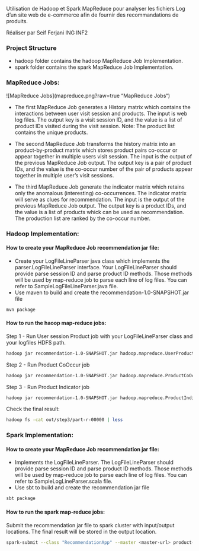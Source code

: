 Utilisation de Hadoop et Spark MapReduce pour analyser les fichiers Log d’un site web de e-commerce afin de fournir des recommandations de produits.


Réaliser par Seif Ferjani ING INF2


### Project Structure
- hadoop folder contains the hadoop MapReduce Job Implementation.
- spark folder contains the spark MapReduce Job Implementation.


### MapReduce Jobs:

![MapReduce Jobs](mapreduce.png?raw=true “MapReduce Jobs“)
- The first MapReduce Job generates a History matrix which contains the interactions between user visit session and products. The input is web log files. The output key is a visit session ID, and the value is a list of product IDs visited during the visit session. Note: The product list contains the unique products.

- The second MapReduce Job transforms the history matrix into an product-by-product matrix which stores product pairs co-occur or appear together in multiple users visit session. The input is the output of the previous MapReduce Job output. The output key is a pair of product IDs, and the value is the co-occur number of the pair of products appear together in multiple user’s visit sessions.

- The third MapReduce Job generate the indicator matrix which retains only the anomalous (interesting) co-occurrences. The indicator matrix will serve as clues for recommendation. The input is the output of the previous MapReduce Job output. The output key is a product IDs, and the value is a list of products whick can be used as recommendation. The production list are ranked by the co-occur number.


### Hadoop Implementation:

#### How to create your MapReduce Job recommendation jar file:
* Create your LogFileLineParser java class which implements the parser.LogFileLineParser interface. Your LogFileLineParser should provide parse session ID and parse product ID methods. Those methods will be used by map-reduce job to parse each line of log files. You can refer to SampleLogFileLineParser.java file.
* Use maven to build and create the recommendation-1.0-SNAPSHOT.jar file 
```sh
mvn package
```

#### How to run the haoop map-reduce jobs:

Step 1 - Run User session Product job with your LogFileLineParser class and your logfiles HDFS path.
```sh
hadoop jar recommendation-1.0-SNAPSHOT.jar hadoop.mapreduce.UserProductDriver -DlogFileLineParserClass="<your LogFileLineParser class name>" <your logfiles HDFS path> out/step1
```

Step 2 - Run Product CoOccur job
```sh
hadoop jar recommendation-1.0-SNAPSHOT.jar hadoop.mapreduce.ProductCoOccurDriver out/step1 out/step2
```

Step 3 - Run Product Indicator job
```sh
hadoop jar recommendation-1.0-SNAPSHOT.jar hadoop.mapreduce.ProductIndicatorDriver out/step2 out/step3
```

Check the final result:
```sh
hadoop fs -cat out/step3/part-r-00000 | less
```

### Spark Implementation:

#### How to create your MapReduce Job recommendation jar file:
- Implements the LogFileLineParser. The LogFileLineParser should provide parse session ID and parse product ID methods. Those methods will be used by map-reduce job to parse each line of log files. You can refer to SampleLogLineParser.scala file.
- Use sbt to build and create the recommendation jar file 
```sh
sbt package
```

#### How to run the spark map-reduce jobs:

Submit the recommendation jar file to spark cluster with input/output locations. The final result will be stored in the output location. 
```sh
spark-submit --class "RecommendationApp" --master <master-url> product-recommendation_2.11-1.0.jar <input_log_files_location> <output_location>
```



